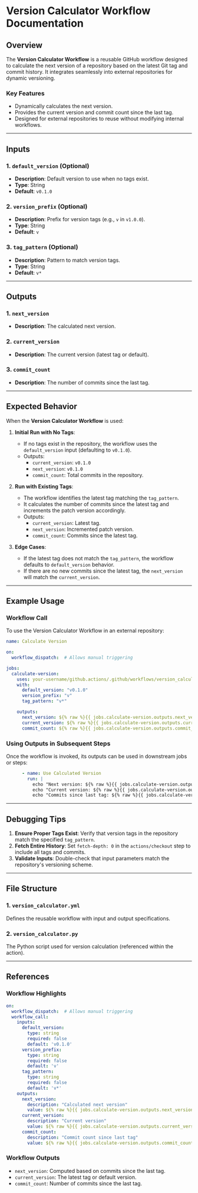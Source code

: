 # Version Calculator Workflow Documentation

## Overview

The **Version Calculator Workflow** is a reusable GitHub workflow designed to calculate the next version of a repository based on the latest Git tag and commit history. It integrates seamlessly into external repositories for dynamic versioning.

### Key Features

- Dynamically calculates the next version.
- Provides the current version and commit count since the last tag.
- Designed for external repositories to reuse without modifying internal workflows.

---

## Inputs

### 1. `default_version` (Optional)

- **Description**: Default version to use when no tags exist.
- **Type**: String
- **Default**: `v0.1.0`

### 2. `version_prefix` (Optional)

- **Description**: Prefix for version tags (e.g., `v` in `v1.0.0`).
- **Type**: String
- **Default**: `v`

### 3. `tag_pattern` (Optional)

- **Description**: Pattern to match version tags.
- **Type**: String
- **Default**: `v*`

---

## Outputs

### 1. `next_version`

- **Description**: The calculated next version.

### 2. `current_version`

- **Description**: The current version (latest tag or default).

### 3. `commit_count`

- **Description**: The number of commits since the last tag.

---

## Expected Behavior

When the **Version Calculator Workflow** is used:

1. **Initial Run with No Tags**:
    - If no tags exist in the repository, the workflow uses the `default_version` input (defaulting to `v0.1.0`).
    - Outputs:
        - `current_version`: `v0.1.0`
        - `next_version`: `v0.1.0`
        - `commit_count`: Total commits in the repository.

2. **Run with Existing Tags**:
    - The workflow identifies the latest tag matching the `tag_pattern`.
    - It calculates the number of commits since the latest tag and increments the patch version accordingly.
    - Outputs:
        - `current_version`: Latest tag.
        - `next_version`: Incremented patch version.
        - `commit_count`: Commits since the latest tag.

3. **Edge Cases**:
    - If the latest tag does not match the `tag_pattern`, the workflow defaults to `default_version` behavior.
    - If there are no new commits since the latest tag, the `next_version` will match the `current_version`.

---

## Example Usage

### Workflow Call

To use the Version Calculator Workflow in an external repository:

```yaml
name: Calculate Version

on:
  workflow_dispatch:  # Allows manual triggering

jobs:
  calculate-version:
    uses: your-username/github.actions/.github/workflows/version_calculator.yml@v1
    with:
      default_version: "v0.1.0"
      version_prefix: "v"
      tag_pattern: "v*"

    outputs:
      next_version: ${% raw %}{{ jobs.calculate-version.outputs.next_version }}{% endraw %}
      current_version: ${% raw %}{{ jobs.calculate-version.outputs.current_version }}{% endraw %}
      commit_count: ${% raw %}{{ jobs.calculate-version.outputs.commit_count }}{% endraw %}
```

### Using Outputs in Subsequent Steps

Once the workflow is invoked, its outputs can be used in downstream jobs or steps:

```yaml
      - name: Use Calculated Version
        run: |
          echo "Next version: ${% raw %}{{ jobs.calculate-version.outputs.next_version }}{% endraw %}"
          echo "Current version: ${% raw %}{{ jobs.calculate-version.outputs.current_version }}{% endraw %}"
          echo "Commits since last tag: ${% raw %}{{ jobs.calculate-version.outputs.commit_count }}{% endraw %}"
```

---

## Debugging Tips

1. **Ensure Proper Tags Exist**: Verify that version tags in the repository match the specified `tag_pattern`.
2. **Fetch Entire History**: Set `fetch-depth: 0` in the `actions/checkout` step to include all tags and commits.
3. **Validate Inputs**: Double-check that input parameters match the repository's versioning scheme.

---

## File Structure

### 1. `version_calculator.yml`

Defines the reusable workflow with input and output specifications.

### 2. `version_calculator.py`

The Python script used for version calculation (referenced within the action).

---

## References

### Workflow Highlights

```yaml
on:
  workflow_dispatch:  # Allows manual triggering
  workflow_call:
    inputs:
      default_version:
        type: string
        required: false
        default: 'v0.1.0'
      version_prefix:
        type: string
        required: false
        default: 'v'
      tag_pattern:
        type: string
        required: false
        default: 'v*'
    outputs:
      next_version:
        description: "Calculated next version"
        value: ${% raw %}{{ jobs.calculate-version.outputs.next_version }}{% endraw %}
      current_version:
        description: "Current version"
        value: ${% raw %}{{ jobs.calculate-version.outputs.current_version }}{% endraw %}
      commit_count:
        description: "Commit count since last tag"
        value: ${% raw %}{{ jobs.calculate-version.outputs.commit_count }}{% endraw %}
```

### Workflow Outputs

- `next_version`: Computed based on commits since the last tag.
- `current_version`: The latest tag or default version.
- `commit_count`: Number of commits since the last tag.
